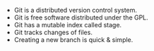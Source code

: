 - Git is a distributed version control system.
- Git is free software distributed under the GPL.
- Git has a mutable index called stage.
- Git tracks changes of files.
- Creating a new branch is quick & simple.
